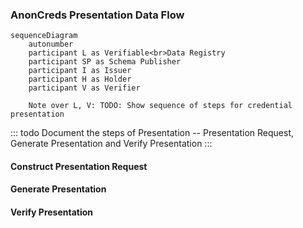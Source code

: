 ### AnonCreds Presentation Data Flow

```mermaid
sequenceDiagram
    autonumber
    participant L as Verifiable<br>Data Registry
    participant SP as Schema Publisher
    participant I as Issuer
    participant H as Holder   
    participant V as Verifier 

    Note over L, V: TODO: Show sequence of steps for credential presentation
```

::: todo
Document the steps of Presentation -- Presentation Request, Generate Presentation and Verify Presentation
:::

#### Construct Presentation Request

#### Generate Presentation

#### Verify Presentation
